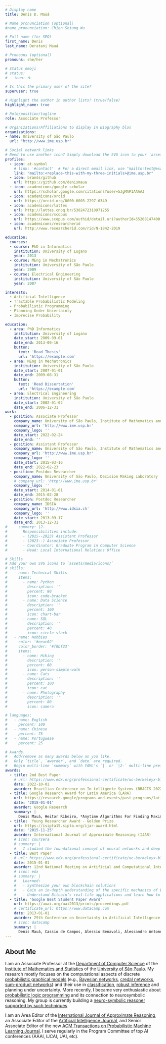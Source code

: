 ```yaml
---
# Display name
title: Denis D. Mauá

# Name pronunciation (optional)
#name_pronunciation: Chien Shiung Wu

# Full name (for SEO)
first_name: Denis
last_name: Deratani Mauá

# Pronouns (optional)
pronouns: she/her

# Status emoji
# status:
#   icon: ☕️

# Is this the primary user of the site?
superuser: true

# Highlight the author in author lists? (true/false)
highlight_name: true

# Role/position/tagline
role: Associate Professor

# Organizations/Affiliations to display in Biography blox
organizations:
- name: University of São Paulo
  url: "http://www.ime.usp.br"

# Social network links
# Need to use another icon? Simply download the SVG icon to your `assets/media/icons/` folder.
profiles:
  - icon: at-symbol
    # link: '#contact'  # For a direct email link, use "mailto:test@example.org".
    link: "mailto:<replace-this-with-my-three-initials>@ime.usp.br"
  - icon: brands/github
    url: https://github.com/denismaua
  - icon: academicons/google-scholar
    url: https://scholar.google.com/citations?user=5JgMAPIAAAAJ
  - icon: academicons/orcid
    url: https://orcid.org/0000-0003-2297-6349
  - icon: academicons/lattes
    url: http://lattes.cnpq.br/5302472310971255
  - icon: academicons/scopus
    url: https://www.scopus.com/authid/detail.uri?authorId=55208147400
  - icon: academicons/researcherid
    url: http://www.researcherid.com/rid/N-1842-2019

education:
  courses:
  - course: PhD in Informatics
    institution: University of Lugano
    year: 2013
  - course: MEng in Mechatronics
    institution: University of São Paulo
    year: 2009
  - course: Electrical Engineering
    institution: University of São Paulo
    year: 2007

interests:
  - Artificial Intelligence
  - Tractable Probabilistic Modeling
  - Probabilistic Programming
  - Planning Under Uncertainty
  - Imprecise Probability

education:
  - area: PhD Informatics
    institution: University of Lugano
    date_start: 2009-09-01
    date_end: 2013-09-16
    button:
      text: 'Read Thesis'
      url: 'https://example.com'
  - area: MEng in Mechatronics
    institution: University of São Paulo
    date_start: 2007-01-01
    date_end: 2009-08-31
    button:
      text: 'Read Dissertation'
      url: 'https://example.com'
  - area: Electrical Engineering
    institution: University of São Paulo
    date_start: 2002-01-02
    date_end: 2006-12-31
work:
  - position: Associate Professor
    company_name: University of São Paulo, Institute of Mathematics and Statistics, Department of Computer Science
    company_url: 'http://www.ime.usp.br'
    company_logo: ''
    date_start: 2022-02-24
    date_end: ''
  - position: Assistant Professor
    company_name: University of São Paulo, Institute of Mathematics and Statistics, Department of Computer Science
    company_url: 'http://www.ime.usp.br'
    company_logo: ''
    date_start: 2015-03-16
    date_end: 2022-02-23
  - position: Postdoc Researcher
    company_name: University of São Paulo, Decision Making Laboratory
    # company_url: 'http://www.ime.usp.br'
    company_logo: ''
    date_start: 2014-01-01
    date_end: 2015-02-28
  - position: Postdoc Researcher
    company_name: IDSIA
    company_url: 'http://www.idsia.ch'
    company_logo: ''
    date_start: 2013-09-17
    date_end: 2013-12-31
#     summary: |2-
#       Responsibilities include:
#       - (2015--2023) Assistant Professor
#       - (2023--) Associate Professor
#       - Coordinator: Graduate Program in Computer Science
#       - Head: Local International Relations Office

# Skills
# Add your own SVG icons to `assets/media/icons/`
# skills:
#   - name: Technical Skills
#     items:
#       - name: Python
#         description: ''
#         percent: 80
#         icon: code-bracket
#       - name: Data Science
#         description: ''
#         percent: 100
#         icon: chart-bar
#       - name: SQL
#         description: ''
#         percent: 40
#         icon: circle-stack
#   - name: Hobbies
#     color: '#eeac02'
#     color_border: '#f0bf23'
#     items:
#       - name: Hiking
#         description: ''
#         percent: 60
#         icon: person-simple-walk
#       - name: Cats
#         description: ''
#         percent: 100
#         icon: cat
#       - name: Photography
#         description: ''
#         percent: 80
#         icon: camera

# languages:
#   - name: English
#     percent: 100
#   - name: Chinese
#     percent: 75
#   - name: Portuguese
#     percent: 25

# Awards.
#   Add/remove as many awards below as you like.
#   Only `title`, `awarder`, and `date` are required.
#   Begin multi-line `summary` with YAML's `|` or `|2-` multi-line prefix and indent 2 spaces below.
awards:
  - title: 2nd Best Paper
    # url: https://www.edx.org/professional-certificate/uc-berkeleyx-blockchain-fundamentals
    date: 2022-10-01
    awarder: Brazilian Conference on In telligente Systems (BRACIS 2022)
  - title: Google Research Award for Latin America (LARA)
    url: https://research.google/programs-and-events/past-programs/latin-america-research-awards/?filtertab=2018
    date: '2018-01-01'
    awarder: Google Research
    summary: |
      Denis Mauá, Heitor Ribeiro, *Anytime Algorithms For Finding Maximum Probability Configurations in Deep Probabilistic Models*    
  - title:  Young Researcher Award - Golden Prize
    url: https://isipta15.sipta.org/ijar-award.html
    date: '2015-11-25'
    awarder: International Journal of Approximate Reasoning (IJAR)
    # icon: coursera
    # summary: |
    #   I studied the foundational concept of neural networks and deep learning. By the end, I was familiar with the significant technological trends driving the rise of deep learning; build, train, and apply fully connected deep neural networks; implement efficient (vectorized) neural networks; identify key parameters in a neural network’s architecture; and apply deep learning to your own applications.
  - title: Best Paper
    # url: https://www.edx.org/professional-certificate/uc-berkeleyx-blockchain-fundamentals
    date: 2015-01-01
    awarder: 12nd National Meeting on Artificial and Computational Intelligence (ENIAC 2015)
    # icon: edx
    # summary: |
    #   Learned:
    #   - Synthesize your own blockchain solutions
    #   - Gain an in-depth understanding of the specific mechanics of Bitcoin
    #   - Understand Bitcoin’s real-life applications and learn how to attack and destroy Bitcoin, Ethereum, smart contracts and Dapps, and alternatives to Bitcoin’s Proof-of-Work consensus algorithm
  - title: 'Google Best Student Paper Award'
    url: https://auai.org/uai2013/prints/proceedings.pdf
    # certificate_url: https://www.datacamp.com
    date: 2013-01-01
    awarder: 29th Conference on Uncertainty in Artificial Intelligence (UAI)
    # icon: datacamp
    summary: |
      Denis Mauá, Cassio de Campos, Alessio Benavoli, Alessandro Antonucci. *On the Complexity of Strong and Epistemic Credal Networks*
---
```


## About Me

I am an Associate Professor at the [Department of Computer Science](http://www.ime.usp.br/en/dcc) of the [Institute of Mathematics and Statistics](http://www.ime.usp.br/) of the [University of São Paulo](http://www.usp.br). My research mostly focuses on the computational aspects of discrete [probabilistic graphical models](https://en.wikipedia.org/wiki/Graphical_model) (e.g., [Bayesian networks](https://en.wikipedia.org/wiki/Bayesian_network), [credal networks](https://en.wikipedia.org/wiki/Credal_network), [sum-product networks](http://spn.cs.washington.edu/)) and their use in [classification](https://en.wikipedia.org/wiki/Statistical_classification), [robust inference](https://en.wikipedia.org/wiki/Imprecise_probability) and planning under uncertainty. More recently, I became very enthusiastic about [probabilistic logic programming](https://dtai.cs.kuleuven.be/problog/) and its connection to neurosymbolic reasoning. My group is currently building a [neuro-symbolic reasoner supported by such techniques](https://kamel.ime.usp.br/dpasp). 

I am an Area Editor of the [International Journal of Approximate Reasoning](https://www.sciencedirect.com/journal/international-journal-of-approximate-reasoning), an Associate Editor of the [Artificial Intelligence Journal](https://aij.ijcai.org), and Senior Associate Editor of the new [ACM Transactions on Probabilistic Machine Learning Journal](https://dl.acm.org/journal/topml). I serve regularly in the Program Committee of top AI conferences (AAAI, IJCAI, UAI, etc). <!-- Between 2021 and 2024 I was part of the editorial board of the [Artificial Intelligence Journal](https://aij.ijcai.org). -->
